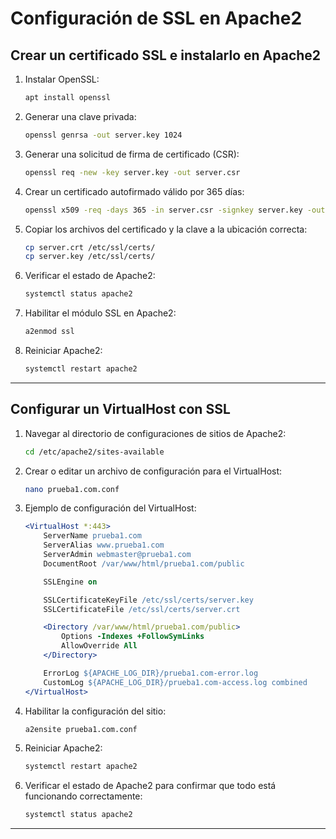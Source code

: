# Configuración de SSL en Apache2

## Crear un certificado SSL e instalarlo en Apache2

1. Instalar OpenSSL:

   ```bash
   apt install openssl
   ```

2. Generar una clave privada:

   ```bash
   openssl genrsa -out server.key 1024
   ```

3. Generar una solicitud de firma de certificado (CSR):

   ```bash
   openssl req -new -key server.key -out server.csr
   ```

4. Crear un certificado autofirmado válido por 365 días:

   ```bash
   openssl x509 -req -days 365 -in server.csr -signkey server.key -out server.crt
   ```

5. Copiar los archivos del certificado y la clave a la ubicación correcta:

   ```bash
   cp server.crt /etc/ssl/certs/
   cp server.key /etc/ssl/certs/
   ```

6. Verificar el estado de Apache2:

   ```bash
   systemctl status apache2
   ```

7. Habilitar el módulo SSL en Apache2:

   ```bash
   a2enmod ssl
   ```

8. Reiniciar Apache2:

   ```bash
   systemctl restart apache2
   ```

---

## Configurar un VirtualHost con SSL

1. Navegar al directorio de configuraciones de sitios de Apache2:

   ```bash
   cd /etc/apache2/sites-available
   ```

2. Crear o editar un archivo de configuración para el VirtualHost:

   ```bash
   nano prueba1.com.conf
   ```

3. Ejemplo de configuración del VirtualHost:

   ```apache
   <VirtualHost *:443>
       ServerName prueba1.com
       ServerAlias www.prueba1.com
       ServerAdmin webmaster@prueba1.com
       DocumentRoot /var/www/html/prueba1.com/public

       SSLEngine on

       SSLCertificateKeyFile /etc/ssl/certs/server.key
       SSLCertificateFile /etc/ssl/certs/server.crt

       <Directory /var/www/html/prueba1.com/public>
           Options -Indexes +FollowSymLinks
           AllowOverride All
       </Directory>

       ErrorLog ${APACHE_LOG_DIR}/prueba1.com-error.log
       CustomLog ${APACHE_LOG_DIR}/prueba1.com-access.log combined
   </VirtualHost>
   ```

4. Habilitar la configuración del sitio:

   ```bash
   a2ensite prueba1.com.conf
   ```

5. Reiniciar Apache2:

   ```bash
   systemctl restart apache2
   ```

6. Verificar el estado de Apache2 para confirmar que todo está funcionando correctamente:

   ```bash
   systemctl status apache2
   ```

---
